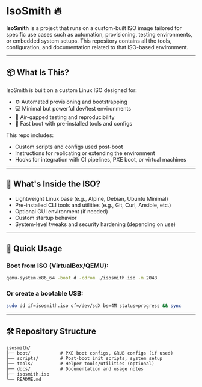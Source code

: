 # IsoSmith 🔥

**IsoSmith** is a project that runs on a custom-built ISO image tailored for specific use cases such as automation, provisioning, testing environments, or embedded system setups. This repository contains all the tools, configuration, and documentation related to that ISO-based environment.

---

## 📦 What Is This?

IsoSmith is built on a custom Linux ISO designed for:

- ⚙️ Automated provisioning and bootstrapping
- 💻 Minimal but powerful dev/test environments
- 🧪 Air-gapped testing and reproducibility
- 🚀 Fast boot with pre-installed tools and configs

This repo includes:

- Custom scripts and configs used post-boot
- Instructions for replicating or extending the environment
- Hooks for integration with CI pipelines, PXE boot, or virtual machines

---

## 🧰 What's Inside the ISO?

- Lightweight Linux base (e.g., Alpine, Debian, Ubuntu Minimal)
- Pre-installed CLI tools and utilities (e.g., Git, Curl, Ansible, etc.)
- Optional GUI environment (if needed)
- Custom startup behavior
- System-level tweaks and security hardening (depending on use)

---

## 🚀 Quick Usage
### Boot from ISO (VirtualBox/QEMU):

```bash
qemu-system-x86_64 -boot d -cdrom ./isosmith.iso -m 2048
```

### Or create a bootable USB:

```bash
sudo dd if=isosmith.iso of=/dev/sdX bs=4M status=progress && sync
```

---

## 🛠 Repository Structure
```
isosmith/
├── boot/           # PXE boot configs, GRUB configs (if used)
├── scripts/        # Post-boot init scripts, system setup
├── tools/          # Helper tools/utilities (optional)
├── docs/           # Documentation and usage notes
├── isosmith.iso    
└── README.md
```
